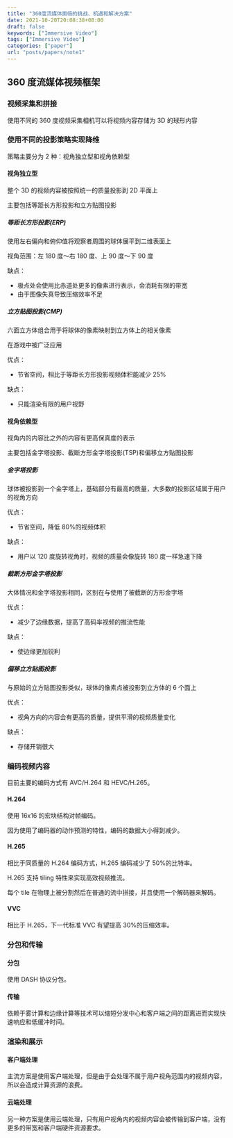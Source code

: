 ```yaml
---
title: "360度流媒体面临的挑战、机遇和解决方案"
date: 2021-10-20T20:08:38+08:00
draft: false
keywords: ["Immersive Video"]
tags: ["Immersive Video"]
categories: ["paper"]
url: "posts/papers/note1"
---
```


## 360 度流媒体视频框架

### 视频采集和拼接

使用不同的 360 度视频采集相机可以将视频内容存储为 3D 的球形内容

### 使用不同的投影策略实现降维

策略主要分为 2 种：视角独立型和视角依赖型

<!--more-->

#### 视角独立型

整个 3D 的视频内容被按照统一的质量投影到 2D 平面上

主要包括等距长方形投影和立方贴图投影

##### 等距长方形投影(ERP)

使用左右偏向和俯仰值将观察者周围的球体展平到二维表面上

视角范围：左 180 度～右 180 度、上 90 度～下 90 度

缺点：

- 极点处会使用比赤道处更多的像素进行表示，会消耗有限的带宽
- 由于图像失真导致压缩效率不足

##### 立方贴图投影(CMP)

六面立方体组合用于将球体的像素映射到立方体上的相关像素

在游戏中被广泛应用

优点：

- 节省空间，相比于等距长方形投影视频体积能减少 25%

缺点：

- 只能渲染有限的用户视野

#### 视角依赖型

视角内的内容比之外的内容有更高保真度的表示

主要包括金字塔投影、截断方形金字塔投影(TSP)和偏移立方贴图投影

##### 金字塔投影

球体被投影到一个金字塔上，基础部分有最高的质量，大多数的投影区域属于用户的视角方向

优点：

- 节省空间，降低 80%的视频体积

缺点：

- 用户以 120 度旋转视角时，视频的质量会像旋转 180 度一样急速下降

##### 截断方形金字塔投影

大体情况和金字塔投影相同，区别在与使用了被截断的方形金字塔

优点：

- 减少了边缘数据，提高了高码率视频的推流性能

缺点：

- 使边缘更加锐利

##### 偏移立方贴图投影

与原始的立方贴图投影类似，球体的像素点被投影到立方体的 6 个面上

优点：

- 视角方向的内容会有更高的质量，提供平滑的视频质量变化

缺点：

- 存储开销很大

### 编码视频内容

目前主要的编码方式有 AVC/H.264 和 HEVC/H.265。

#### H.264

使用 16x16 的宏块结构对帧编码。

因为使用了编码器的动作预测的特性，编码的数据大小得到减少。

#### H.265

相比于同质量的 H.264 编码方式，H.265 编码减少了 50%的比特率。

H.265 支持 tiling 特性来实现高效视频推流。

每个 tile 在物理上被分割然后在普通的流中拼接，并且使用一个解码器来解码。

#### VVC

相比于 H.265，下一代标准 VVC 有望提高 30%的压缩效率。

### 分包和传输

#### 分包

使用 DASH 协议分包。

#### 传输

依赖于雾计算和边缘计算等技术可以缩短分发中心和客户端之间的距离进而实现快速响应和低缓冲时间。

### 渲染和展示

#### 客户端处理

主流方案是使用客户端处理，但是由于会处理不属于用户视角范围内的视频内容，所以会造成计算资源的浪费。

#### 云端处理

另一种方案是使用云端处理，只有用户视角内的视频内容会被传输到客户端，没有更多的带宽和客户端硬件资源要求。
